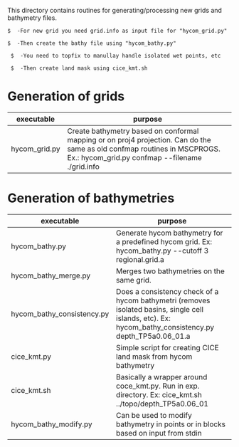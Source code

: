 This directory contains routines for generating/processing new grids and bathymetry files.
` `

` $  -For new grid you need grid.info as input file for "hycom_grid.py" `

` $  -Then create the bathy file using "hycom_bathy.py" `

` $  -You need to topfix to manullay handle isolated wet points, etc`

` $  -Then create land mask using cice_kmt.sh`





# Generation of grids


|executable     | purpose|
|-------- | -------------|
|hycom_grid.py       | Create bathymetry based on conformal mapping or on proj4 projection. Can do  the same as old confmap routines in MSCPROGS. Ex.: hycom_grid.py confmap --filename ./grid.info|



# Generation of bathymetries

|executable     | purpose|
|-------- | -------------|
|hycom_bathy.py             | Generate hycom bathymetry for a predefined hycom grid. Ex: hycom_bathy.py --cutoff 3 regional.grid.a |
|hycom_bathy_merge.py       | Merges two bathymetries on the same grid. |
|hycom_bathy_consistency.py | Does a consistency check of a hycom bathymetri (removes isolated basins, single cell islands, etc). Ex: hycom_bathy_consistency.py depth_TP5a0.06_01.a|
|cice_kmt.py | Simple script for creating CICE land mask from hycom bathymetry |
| cice_kmt.sh | Basically a wrapper around coce_kmt.py. Run in exp. directory. Ex: cice_kmt.sh ../topo/depth_TP5a0.06_01 |
|hycom_bathy_modify.py| Can be used to modify bathymetry in points or in blocks based on input from stdin|


